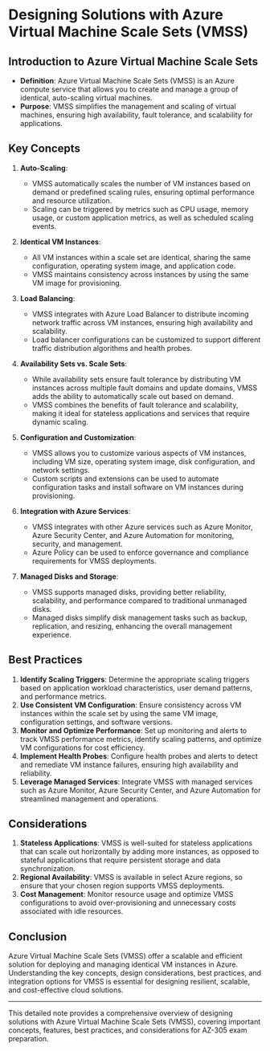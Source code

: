 # Designing Solutions with Azure Virtual Machine Scale Sets (VMSS)

## Introduction to Azure Virtual Machine Scale Sets
- **Definition**: Azure Virtual Machine Scale Sets (VMSS) is an Azure compute service that allows you to create and manage a group of identical, auto-scaling virtual machines.
- **Purpose**: VMSS simplifies the management and scaling of virtual machines, ensuring high availability, fault tolerance, and scalability for applications.

## Key Concepts
1. **Auto-Scaling**:
   - VMSS automatically scales the number of VM instances based on demand or predefined scaling rules, ensuring optimal performance and resource utilization.
   - Scaling can be triggered by metrics such as CPU usage, memory usage, or custom application metrics, as well as scheduled scaling events.

2. **Identical VM Instances**:
   - All VM instances within a scale set are identical, sharing the same configuration, operating system image, and application code.
   - VMSS maintains consistency across instances by using the same VM image for provisioning.

3. **Load Balancing**:
   - VMSS integrates with Azure Load Balancer to distribute incoming network traffic across VM instances, ensuring high availability and scalability.
   - Load balancer configurations can be customized to support different traffic distribution algorithms and health probes.

4. **Availability Sets vs. Scale Sets**:
   - While availability sets ensure fault tolerance by distributing VM instances across multiple fault domains and update domains, VMSS adds the ability to automatically scale out based on demand.
   - VMSS combines the benefits of fault tolerance and scalability, making it ideal for stateless applications and services that require dynamic scaling.

5. **Configuration and Customization**:
   - VMSS allows you to customize various aspects of VM instances, including VM size, operating system image, disk configuration, and network settings.
   - Custom scripts and extensions can be used to automate configuration tasks and install software on VM instances during provisioning.

6. **Integration with Azure Services**:
   - VMSS integrates with other Azure services such as Azure Monitor, Azure Security Center, and Azure Automation for monitoring, security, and management.
   - Azure Policy can be used to enforce governance and compliance requirements for VMSS deployments.

7. **Managed Disks and Storage**:
   - VMSS supports managed disks, providing better reliability, scalability, and performance compared to traditional unmanaged disks.
   - Managed disks simplify disk management tasks such as backup, replication, and resizing, enhancing the overall management experience.

## Best Practices
1. **Identify Scaling Triggers**: Determine the appropriate scaling triggers based on application workload characteristics, user demand patterns, and performance metrics.
2. **Use Consistent VM Configuration**: Ensure consistency across VM instances within the scale set by using the same VM image, configuration settings, and software versions.
3. **Monitor and Optimize Performance**: Set up monitoring and alerts to track VMSS performance metrics, identify scaling patterns, and optimize VM configurations for cost efficiency.
4. **Implement Health Probes**: Configure health probes and alerts to detect and remediate VM instance failures, ensuring high availability and reliability.
5. **Leverage Managed Services**: Integrate VMSS with managed services such as Azure Monitor, Azure Security Center, and Azure Automation for streamlined management and operations.

## Considerations
1. **Stateless Applications**: VMSS is well-suited for stateless applications that can scale out horizontally by adding more instances, as opposed to stateful applications that require persistent storage and data synchronization.
2. **Regional Availability**: VMSS is available in select Azure regions, so ensure that your chosen region supports VMSS deployments.
3. **Cost Management**: Monitor resource usage and optimize VMSS configurations to avoid over-provisioning and unnecessary costs associated with idle resources.

## Conclusion
Azure Virtual Machine Scale Sets (VMSS) offer a scalable and efficient solution for deploying and managing identical VM instances in Azure. Understanding the key concepts, design considerations, best practices, and integration options for VMSS is essential for designing resilient, scalable, and cost-effective cloud solutions.

---

This detailed note provides a comprehensive overview of designing solutions with Azure Virtual Machine Scale Sets (VMSS), covering important concepts, features, best practices, and considerations for AZ-305 exam preparation.